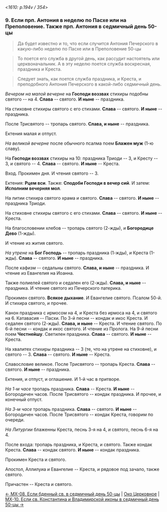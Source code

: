 
<*1610: p.194v / 354*>

### 9. Если прп. Антония в неделю по Пасхе или на Преполовение. Также прп. Антония в седмичный день 50-цы

> Да будет известно и то, что если случится Антония Печерского в какую-либо неделю по Пасхе или в Преполовение 50-цы

> То поется его служба в другой день, как рассудит настоятель или церквоначальник. 
> А в эту неделю поется служба воскресная, праздника и Креста.

> Следует знать, как поется служба праздника, и Креста, и преподобного Антония 
> Печерского в какой-либо седмичный день.

*Вечером на малой вечерне* на **Господи воззвах** стихиры подобны святого -- на 4.
**Слава** -- святого.
**И ныне** -- праздника.

На стиховне стихиры святого с его стихами.
**Слава** -- святого.
**И ныне** -- праздника.

После Трисвятого -- тропарь святого. **Слава, и ныне** -- праздника.

Ектения малая и отпуст.

*На великой вечерне* после обычного псалма поем **Блажен муж** (1-ю славу). 

На **Господи воззвах** стихиры на 10: праздника Триоди -- 3, и Кресту -- 3, 
и святого -- 4. 
**Слава** -- святого. **И ныне** -- Креста. 

Вход. Прокимен дня. И чтения святого -- 3. 

Ектения: **Рцем вси**. Также: **Сподоби Господи в вечер сий**. 
И затем: **Исполним вечерняя мол**.

На литии стихира святого храма и святого. **Слава** -- святого. 
**И ныне** -- праздника Триоди. 

На стиховне стихиры святого с его стихами. 
**Слава** -- святого. **И ныне** -- Креста. 

На благословении хлебов -- тропарь святого (2-жды), и **Богородице Дево** (1-жды). 

И чтение из жития святого.

*На утрене* на **Бог Господь** -- тропарь праздника (1-жды), и Креста (1-жды). 
**Слава** -- святого. **И ныне** -- праздника.

После кафизм -- седальны святого. **Слава, и ныне** -- праздника.
И чтение из Евангелия на Иоанна.

Также полиелей святого и седален его (2-жды).
**Слава, и ныне** -- праздника. 
И чтение святого из Печерского патерика. 

Прокимен святого. 
**Всякое дыхание**. 
И Евангелие святого. 
Псалом 50-й. И стихира святого, и прочее. 

Канон праздника с ирмосом на 4, и Креста без ирмоса на 4, и святого на 6.
Катавасия -- Пасхи. 
По 3-й песни -- кондак и икос Креста. И седален святого (2-жды).
**Слава, и ныне** -- Креста. И чтение святого. 
По 6-й песни -- кондак и икос святого. И чтение из Пролога. 
На 9-й песни поем **Честнейшу**. 
Светилен праздника. **Слава** -- святого. **И ныне** -- Креста. 

На хвалитех стихиры праздника -- 3 (те, что на утрене на стиховне), и святого -- 3.
**Слава** -- святого. 
**И ныне** -- Креста. 

Славословие великое. 
После Трисвятого -- тропарь Креста. **Слава** -- святого. 
**И ныне** -- праздника. 

Ектения, и отпуст, и оглашение. 
И 1-й час в притворе. 

*На 1-м часе* тропарь праздника. **Слава** -- Креста. **И ныне** -- Богородичен часов. 
После Трисвятого -- кондак праздника. 
И прочее, и конечный отпуст. 

*На 3-м часе* тропарь праздника. **Слава** -- святого. **И ныне** -- Богородичен часов.
После Трисвятого -- кондак Креста, говорим по очереди.

*На Литургии* блаженны Креста, песнь 3-я на 4, и святого, песнь 6-я на 4. 

После входа: тропарь праздника, и Креста, и святого. 
Также кондак Креста. **Слава** -- кондак святого. 
**И ныне** -- кондак праздника.

Прокимен Креста и святого.

Апостол, Аллилуиа и Евангелие -- Креста, и рядовое под зачало, также святого.

Причастен -- Креста и святого.

[← МX-08. Если бденный св. в седмичный день 50-цы](m_x_008.md)
| [Око Церковное](README.md)
| [МX-10. Если св. Константина и Владимирской иконы в седмичный день 50-цы →](m_x_010.md)
